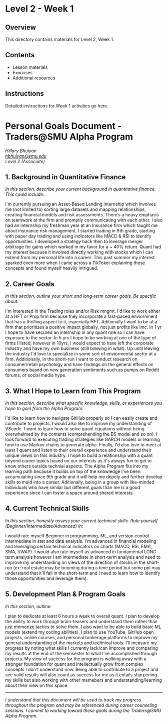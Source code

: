 # Level 2 - Week 1

## Overview

This directory contains materials for Level 2, Week 1.

## Contents

- Lesson materials
- Exercises
- Additional resources

## Instructions

Detailed instructions for Week 1 activities go here. 

# Personal Goals Document - Traders@SMU Alpha Program

*Hillary Bhuiyan*  
*hbhuiyan@smu.edu*  
*Level 2 (Associate)*

## 1. Background in Quantitative Finance

*In this section, describe your current background in quantitative finance. This could include:*

I'm currently pursuing an Asset-Based Lending internship which involves me (not limited to) sorting large datasets and mapping relationships, creating financial models and risk assessments. There’s a heavy emphasis on teamwork at the firm and promptly communicating with each other. I also had an internship my freshman year at an Insurance firm which taught me about insurance risk management. I started trading in 9th grade, starting with paper day trading and using indicators like MACD & RSI to identify opportunities. I developed a strategy back then to leverage merger arbitrage for gains which worked in my favor for a ~ 40% return. Quant had my interest because it involved directly working with stocks which I can extend from my personal life into a career. This past summer my interest sparked even more when I came across a TikToker explaining these concepts and found myself heavily intrigued.

## 2. Career Goals

*In this section, outline your short and long-term career goals. Be specific about:*

I'm interested in the Trading roles and/or Risk mngmt. I'd like to work either at a HFT or Prop firm because they incorporate a fast-paced enviornment that has a thrilling aspect to it, especially HFT. Aditionally I want to be at a firm that prioritizes a positive impact globally, not just profits like imc. In 1 yr I hope to have secured an internship in any quant role so I can have exposure to the sector. In 5 yrs I hope to be working at one of the type of firms I listed, however in 10yrs, I would expect to have left the corporate industry and have my own business (still brewing in what). Up until leaving the industry I'd love to specialize in some sort of enviormental sector at a firm. Additionally, in the short-run I want to conduct research on consumer/retail psychology and have findings on the general effects on consumers based on new generation sentiments such as pumps on Reddit forums, or social media hype.

## 3. What I Hope to Learn from This Program

*In this section, describe what specific knowledge, skills, or experiences you hope to gain from the Alpha Program:*

I'd like to learn how to navigate GitHub properly so I can easily create and contribute to projects. I would also like to improve my understanding of VScode. I want to learn how to solve quant equations without being overwhelmed by the contents (comprehending the BS model and so on). I look forward to executing trading strategies like GARCH models or learning how to use Markov chains to generate alpha. Finally, I'd also love to meet at least 1 quant and listen to their overall experience and understand their unique views on this industry. I hope to build a relationship with a quant beyond career topics based on our interests as it's always fun to get to know others outside technial aspects. The Alpha Program fits into my learning path because it builds on top of the knowledge I've been accumulating since 9th grade and it will help me depoly and further develop skills to mold into a career. Aditionally, being in a group with like-minded individuals who have similar but different goals than me is a good experience since I can foster a space around shared interests.

## 4. Current Technical Skills

*In this section, honestly assess your current technical skills. Rate yourself (Beginner/Intermediate/Advanced) in:*

I would rate myself Beginner in programming, ML, and version control. Intermediate in stat and data analysis. I'm advanced in financial modeling and leveraging certain technical indicators on charts (MACD, RSI, EMA, SMA, VWAP). I would also rate myself as advanced in fundamental LONG term analysis however I am intermediate in short-term analysis and need to improve my understanding on views of the direction of stocks in the short-run (ex: real estate may be booming during a time period but some ppl may understand that it'll fall in the short-term and I need to learn how to identify those opportunities and leverage them).

## 5. Development Plan & Program Goals

*In this section, outline:*

I plan to dedicate at least 6 hours a week to overall quant. I plan to develop the ability to work through brain-teasers and understand them rather than just memorize tactics to solve them. I also want to be able to build basic ML models (extend my coding abilities). I plan to use YouTube, GitHub open projects, online courses, and personal brokerage platforms to improve my general understanding of the markets and technical tools. I'll measure my progress by noting what skills I currently lack/can improve and comparing my results at the end of the semsester to what I've accomplished through projects. My view of success for the program is walking away with a stronger foundation for quant and intellectually grow from complex concepts I don't understand now. Being able to contribute to a project and see valid results will also count as success for me as it entails sharpening my skills but also working with other memebers and understanding/learning about their view on this space. 


---

*I understand that this document will be used to track my progress throughout the program and may be referenced during career counseling sessions. I commit to working toward these goals during the Traders@SMU Alpha Program.* 